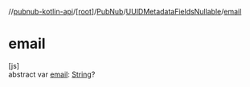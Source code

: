 //[pubnub-kotlin-api](../../../../index.md)/[[root]](../../index.md)/[PubNub](../index.md)/[UUIDMetadataFieldsNullable](index.md)/[email](email.md)

# email

[js]\
abstract var [email](email.md): [String](https://kotlinlang.org/api/latest/jvm/stdlib/kotlin-stdlib/kotlin/-string/index.html)?
